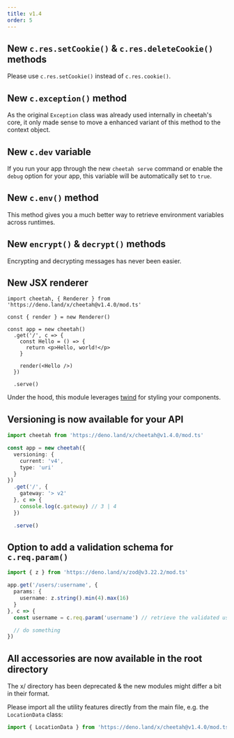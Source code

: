 ```yaml
---
title: v1.4
order: 5
---
```


## New `c.res.setCookie()` & `c.res.deleteCookie()` methods

Please use `c.res.setCookie()` instead of `c.res.cookie()`.

## New `c.exception()` method

As the original `Exception` class was already used internally in cheetah's core, it only made sense to move a enhanced variant of this method to the context object.

## New `c.dev` variable

If you run your app through the new `cheetah serve` command or enable the `debug` option for your app, this variable will be automatically set to `true`.

## New `c.env()` method

This method gives you a much better way to retrieve environment variables across runtimes.

## New `encrypt()` & `decrypt()` methods

Encrypting and decrypting messages has never been easier.

## New JSX renderer

```tsx
import cheetah, { Renderer } from 'https://deno.land/x/cheetah@v1.4.0/mod.ts'

const { render } = new Renderer()

const app = new cheetah()
  .get('/', c => {
    const Hello = () => {
      return <p>Hello, world!</p>
    }

    render(<Hello />)
  })

  .serve()
```

Under the hood, this module leverages [twind](https://twind.dev) for styling your components.

## Versioning is now available for your API

```ts
import cheetah from 'https://deno.land/x/cheetah@v1.4.0/mod.ts'

const app = new cheetah({
  versioning: {
    current: 'v4',
    type: 'uri'
  }
})
  .get('/', {
    gateway: '> v2'
  }, c => {
    console.log(c.gateway) // 3 | 4
  })

  .serve()
```

## Option to add a validation schema for `c.req.param()`

```ts
import { z } from 'https://deno.land/x/zod@v3.22.2/mod.ts'

app.get('/users/:username', {
  params: {
    username: z.string().min(4).max(16)
  }
}, c => {
  const username = c.req.param('username') // retrieve the validated username

  // do something
})
```

## All accessories are now available in the root directory

The x/ directory has been deprecated & the new modules might differ a bit in their format.

Please import all the utility features directly from the main file, e.g. the `LocationData` class:

```ts
import { LocationData } from 'https://deno.land/x/cheetah@v1.4.0/mod.ts'
```
